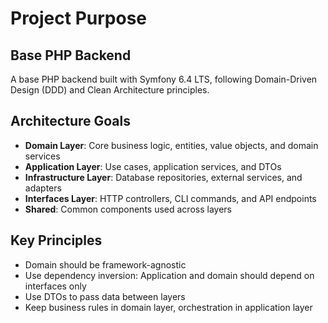 # Project Purpose

## Base PHP Backend

A base PHP backend built with Symfony 6.4 LTS, following Domain-Driven Design (DDD) and Clean Architecture principles.

## Architecture Goals

- **Domain Layer**: Core business logic, entities, value objects, and domain services
- **Application Layer**: Use cases, application services, and DTOs
- **Infrastructure Layer**: Database repositories, external services, and adapters
- **Interfaces Layer**: HTTP controllers, CLI commands, and API endpoints
- **Shared**: Common components used across layers

## Key Principles

- Domain should be framework-agnostic
- Use dependency inversion: Application and domain should depend on interfaces only
- Use DTOs to pass data between layers
- Keep business rules in domain layer, orchestration in application layer